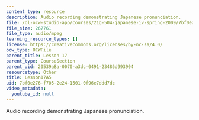 ```yaml
---
content_type: resource
description: Audio recording demonstrating Japanese pronunciation.
file: /ol-ocw-studio-app/courses/21g-504-japanese-iv-spring-2009/7bf0e276f7052e2415010f96e7ddd7dc_Lesson17A5.mp3
file_size: 267761
file_type: audio/mpeg
learning_resource_types: []
license: https://creativecommons.org/licenses/by-nc-sa/4.0/
ocw_type: OCWFile
parent_title: Lesson 17
parent_type: CourseSection
parent_uid: 20539a8a-0070-a3dc-0491-23486d993904
resourcetype: Other
title: Lesson17A5
uid: 7bf0e276-f705-2e24-1501-0f96e7ddd7dc
video_metadata:
  youtube_id: null
---
```

Audio recording demonstrating Japanese pronunciation.